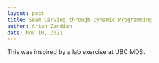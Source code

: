 ```yaml
---
layout: post
title: Seam Carving through Dynamic Programming
author: Artan Zandian
date: Nov 10, 2021
---
```


This was inspired by a lab exercise at UBC MDS.